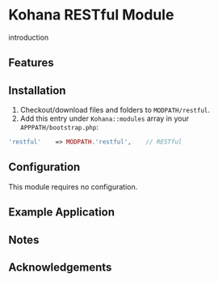 Kohana RESTful Module
=====================

introduction

## Features


## Installation

1. Checkout/download files and folders to `MODPATH/restful`.
2. Add this entry under `Kohana::modules` array in your `APPPATH/bootstrap.php`:

```php
'restful'    => MODPATH.'restful',    // RESTful
```


## Configuration

This module requires no configuration.


## Example Application


## Notes


## Acknowledgements

